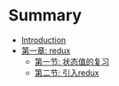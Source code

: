# Summary

* [Introduction](README.md)
* [第一章: redux](./redux/index.md)
	* [第一节: 状态值的复习](./redux/1-state.md)
	* [第二节: 引入redux](./redux/2-state.md)
	

	
